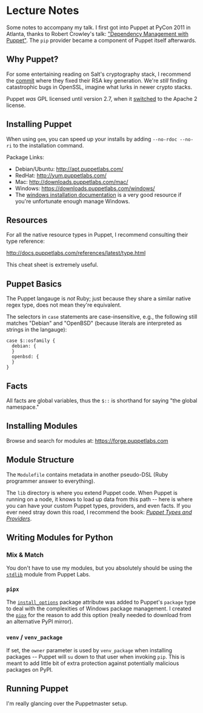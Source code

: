 Lecture Notes
=============

Some notes to accompany my talk.  I first got into Puppet at PyCon 2011 in Atlanta, thanks to
Robert Crowley's talk: ["Dependency Management with Puppet"](http://pyvideo.org/video/431/pycon-2011--dependency-management-with-puppet).
The `pip` provider became a component of Puppet itself afterwards.

Why Puppet?
-----------

For some entertaining reading on Salt's cryptography stack, I recommend the [commit](https://github.com/saltstack/salt/commit/5dd3042)
where they fixed their RSA key generation.  We're *still* finding catastrophic bugs in OpenSSL, imagine what lurks in newer crypto stacks.

Puppet *was* GPL licensed until version 2.7, when it [switched](http://puppetlabs.com/blog/relicensing-puppet-to-apache-2-0) to the Apache 2 license.

Installing Puppet
-----------------

When using `gem`, you can speed up your installs by adding `--no-rdoc --no-ri` to the installation command.

Package Links:

* Debian/Ubuntu: http://apt.puppetlabs.com/
* RedHat: http://yum.puppetlabs.com/
* Mac: http://downloads.puppetlabs.com/mac/
* Windows: https://downloads.puppetlabs.com/windows/
 * The [windows installation documentation](http://docs.puppetlabs.com/windows/installing.html) is a very good resource if you're unfortunate enough manage Windows.


Resources
---------

For all the native resource types in Puppet, I recommend consulting their type reference:

http://docs.puppetlabs.com/references/latest/type.html

This cheat sheet is extremely useful.

Puppet Basics
-------------

The Puppet langauge is *not* Ruby; just because they share a similar native regex type, does not mean they're equivalent.

The selectors in `case` statements are case-insensitive, e.g., the following still matches "Debian" and "OpenBSD" (because literals are interpreted as strings in the langauge):

```puppet
case $::osfamily {
  debian: {
  }
  openbsd: {
  }
}
```

Facts
-----

All facts are global variables, thus the `$::` is shorthand for saying "the global namespace."


Installing Modules
------------------

Browse and search for modules at: https://forge.puppetlabs.com

Module Structure
----------------

The `Modulefile` contains metadata in another pseudo-DSL (Ruby programmer answer to everything).

The `lib` directory is where you extend Puppet code.  When Puppet is running on a node, it knows to load up data from this path -- 
here is where you can have your custom Puppet types, providers, and even facts.  If you ever need stray down this road,
I recommend the book: [*Puppet Types and Providers*](http://shop.oreilly.com/product/0636920026860.do).

Writing Modules for Python
--------------------------

### Mix & Match

You don't have to use my modules, but you absolutely should be using the [`stdlib`](https://github.com/puppetlabs/puppetlabs-stdlib) module from Puppet Labs.

### `pipx`

The [`install_options`](http://docs.puppetlabs.com/references/latest/type.html#package-attribute-install_options) package attribute was added to Puppet's `package` type to deal with the complexities of Windows package management.  I created the [`pipx`](https://github.com/counsyl/puppet-python/#pipx) for the reason to add this option (really needed to download from an alternative PyPI mirror).

### `venv` / `venv_package`

If set, the `owner` parameter is used by `venv_package` when installing packages -- Puppet will `su` down to that user when invoking `pip`.  This is meant to add little bit of extra protection against potentially malicious packages on PyPI.

Running Puppet
--------------

I'm really glancing over the Puppetmaster setup.